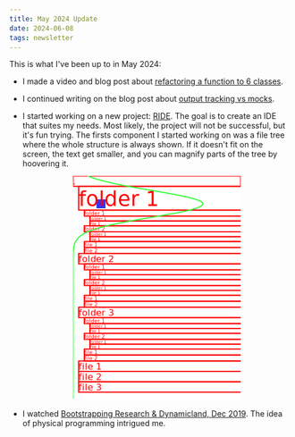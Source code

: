 ```yaml
---
title: May 2024 Update
date: 2024-06-08
tags: newsletter
---
```


This is what I've been up to in May 2024:

* I made a video and blog post about [refactoring a function to 6
  classes](/writing/function-to-oop-refactoring/index.html).

* I continued writing on the blog post about [output tracking vs
  mocks](/writing/output-tracking-vs-mocks/index.html).

* I started working on a new project:
  [RIDE](https://github.com/rickardlindberg/ride/). The goal is to create an
  IDE that suites my needs. Most likely, the project will not be successful,
  but it's fun trying. The firsts component I started working on was a file
  tree where the whole structure is always shown. If it doesn't fit on the
  screen, the text get smaller, and you can magnify parts of the tree by
  hoovering it.

  <center>
  <img src="ride.png" alt="RIDE" />
  </center>

* I watched [Bootstrapping Research & Dynamicland, Dec
  2019](https://youtu.be/eJm44LJDU44). The idea of physical programming
  intrigued me.
